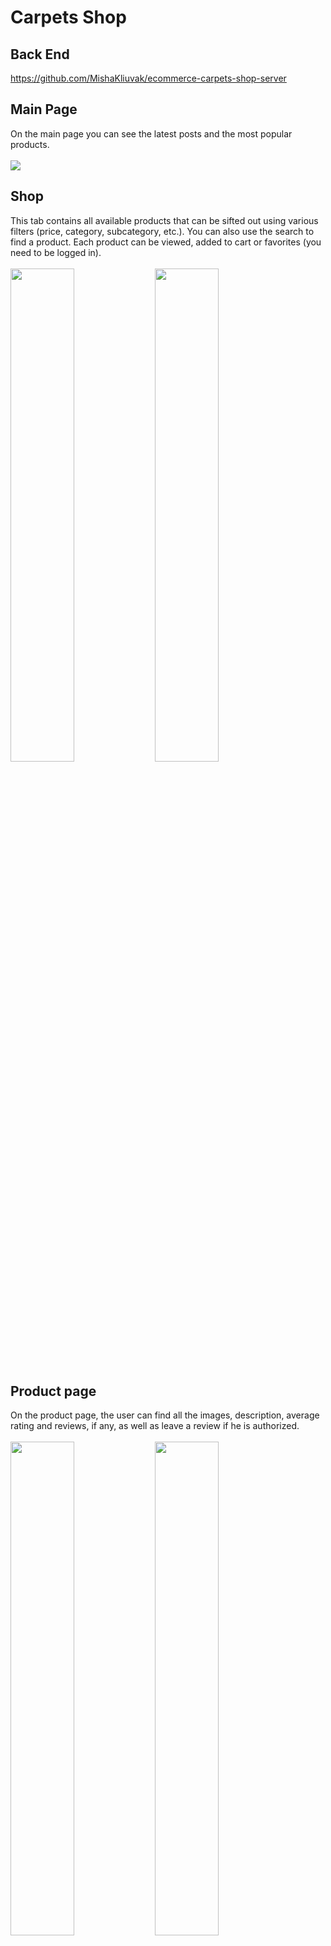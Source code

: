 # Carpets Shop
## Back End
https://github.com/MishaKliuvak/ecommerce-carpets-shop-server
## Main Page
On the main page you can see the latest posts and the most popular products.
<br /><br />
<img src="https://files.fm/thumb_show.php?i=jrwferg2g"></img> 
## Shop
This tab contains all available products that can be sifted out using various filters (price, category, subcategory, etc.). You can also use the search to find a product.
Each product can be viewed, added to cart or favorites (you need to be logged in).
<br /><br />
<img src="https://files.fm/thumb_show.php?i=ggnej5fbt" width="45%"></img>
<img src="https://files.fm/thumb_show.php?i=fgdfxupuy" width="45%"></img> 
## Product page
On the product page, the user can find all the images, description, average rating and reviews, if any, as well as leave a review if he is authorized.
<br /><br />
<img src="https://files.fm/thumb_show.php?i=8tyjvu8du" width="45%"></img> 
<img src="https://files.fm/thumb_show.php?i=2u4bnm25z" width="45%"></img> 
## Cart
All selected products are in the cart, where you can view information on each product, change the quantity, remove the product or proceed to checkout.
<br /><br />
<img src="https://files.fm/thumb_show.php?i=hws54wxey"></img> 
## Payment
To pay the order was used the Stripe payment system. After placing an order, it will be saved in the user order history, where user can track its status.
<br /><br />
<img src="https://files.fm/thumb_show.php?i=qq9qvy949"></img> 
## Admin
To change the status of orders, add products, categories, etc. exist is an administrator mode
<br /><br />
<img src="https://files.fm/thumb_show.php?i=u2nykqgv3"></img> 

